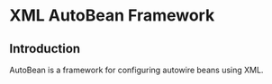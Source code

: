 XML AutoBean Framework
=============


Introduction
-------------------

AutoBean is a framework for configuring autowire beans using XML.




